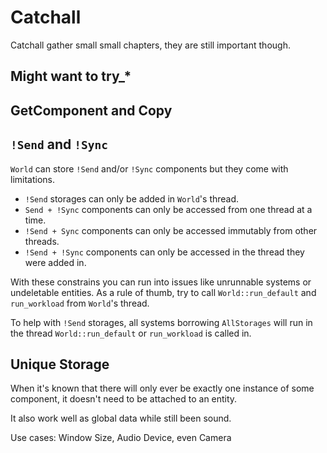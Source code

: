 # Catchall

Catchall gather small small chapters, they are still important though.

## Might want to try_*

## GetComponent and Copy

## `!Send` and `!Sync`

`World` can store `!Send` and/or `!Sync` components but they come with limitations.

- `!Send` storages can only be added in `World`'s thread.
- `Send + !Sync` components can only be accessed from one thread at a time.
- `!Send + Sync` components can only be accessed immutably from other threads.
- `!Send + !Sync` components can only be accessed in the thread they were added in.

With these constrains you can run into issues like unrunnable systems or undeletable entities.
As a rule of thumb, try to call `World::run_default` and `run_workload` from `World`'s thread.

To help with `!Send` storages, all systems borrowing `AllStorages` will run in the thread `World::run_default` or `run_workload` is called in.

## Unique Storage

When it's known that there will only ever be exactly one instance of some component, it doesn't need to be attached to an entity.

It also work well as global data while still been sound.

Use cases: Window Size, Audio Device, even Camera
